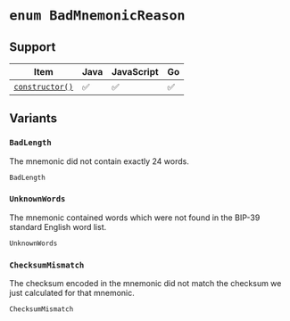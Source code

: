 # `enum BadMnemonicReason`

## Support

| Item | Java | JavaScript | Go
| - | - | - | - |
| [`constructor()`](#constructor) | ✅ | ✅ | ✅

## Variants

### `BadLength`

The mnemonic did not contain exactly 24 words.

```typescript
BadLength
```

### `UnknownWords`

The mnemonic contained words which were not found in the BIP-39 standard English word list.

```typescript
UnknownWords
```

### `ChecksumMismatch`

The checksum encoded in the mnemonic did not match the checksum we just calculated for that mnemonic.
```typescript
ChecksumMismatch
```